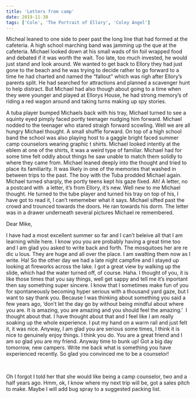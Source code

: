 ```yaml
---
title: 'Letters from camp'
date: 2019-11-30
tags: ['Cole', 'The Portrait of Ellory', 'Coley Angel']
---
```


Micheal leaned to one side to peer past the long line that had formed at the cafeteria. A high school marching band was jamming up the que at the cafeteria. Michael looked down at his small wads of tin foil wrapped food and debated if it was worth the wait. Too late, too much invested, he would just stand and look around. We wanted to get back to Ellory they had just gone to the beach and he was trying to decide rather to go forward to a time he had charted and named the “fallout” which was righ after Ellory’s parents split. He had searched for attractions and planned a scavenger hunt to help distract. But Michael had also though about going to a time when they were younger and played at Ellorys House, he had strong memory’s of riding a red wagon around and taking turns making up spy stories.

A tuba player bumped Michaels back with his tray, Michael turned to see a squinty eyed pimply faced portly teenager nudging him forward. Michael nodded to the teenager who stared straigh forward scowling. Well we are all hungry Michael thought. A small shuffle forward. On top of a high school band the school was also playing host to a gaggle bright faced summer camp counselors wearing graphic t shirts. Michael looked intently at the eblem at one of the shirts, it was a weird type of familiar. Michael had for some time felt oddly about things he saw unable to match them solidly to where they came from. Michael leaned deeply into the thought and tried to place its familiarity. It was likely in one of the memories that washed in between trips to the past. The boy with the Tuba prodded Michael again. Michael turned sharply, the portly teens kept his gaze fixed. Ah! A letter, no a postcard with  a letter, it’s from Ellory, it’s new. Well new to me Michael thought. He turned to the tube player and turned his tray on top of his, I have got to read it, I can’t rememeber what it says. Michael sifted past the crowd and trounced towards the doors. He ran towards his dorm. The letter was in a drawer underneath several pictures Michael re remembered.

Dear Mike,

I have had a most excellent summer so far and I can’t beleive all that I am learning while here. I know you you are probably having a great time too and I am glad you asked to write back and forth. The mosquitoes her are re dic u lous. They are huge and all over the place. I am swatting them now as I write. Ha! So the other day we had a late night campfire and I stayed up looking at fireworks across the lake. I got a great view by walking up the slide, which had the water turned off, of course. Haha. I thought of you, it is like those times that you say things, well get sappy and tell me it’s inportant then say something super sincere. I know that I sometimes make fun of you for spontaneously becoming hyper serious with a thousand yard gaze, but I want to say thank you. Because I was thinking about something you said a few years ago, ‘don’t let the day go by without being mindful about where you are. It is amazing, you are amazing and you should feel the amazing.’  I thought about that. I have thought about that and I feel like I am really soaking up the whole experience. I put my hand on a warm rail and just felt it, it was nice. Anyway, I am glad you are serious some times, I think it is nice to genuinely enjoy things. I think you do. You are a great friend and I am so glad you are my friend. Anyway time to bunk up! Got a big day tomorrow, new campers. Write me back what is something you have experienced recently. So glad you convinced me to be a counselor!

 

Oh I forgot I told her that she would like being a camp counselor, two and a half years ago. Hmm, ok, I know where my next trip will be, got a sales pitch to make. Maybe I will add bug spray to a suggested packing list.
